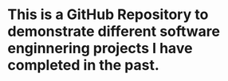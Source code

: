 # This is a GitHub Repository to demonstrate different software enginnering projects I have completed in the past.

